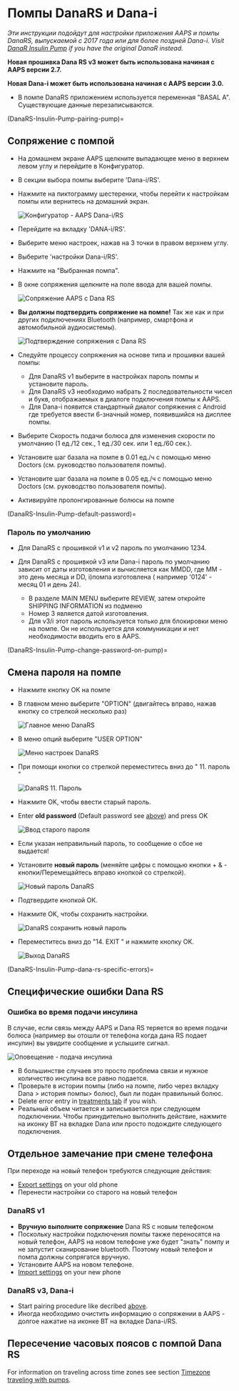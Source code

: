 # Помпы DanaRS и Dana-i

*Эти инструкции подойдут для настройки приложения AAPS и помпы DanaRS, выпускаемой с 2017 года или для более поздней Dana-i. Visit [DanaR Insulin Pump](./DanaR-Insulin-Pump.md) if you have the original DanaR instead.*

**Новая прошивка Dana RS v3 может быть использована начиная с AAPS версии 2.7.**

**Новая Dana-i может быть использована начиная с AAPS версии 3.0.**

* В помпе DanaRS приложением используется переменная "BASAL A". Существующие данные перезаписываются.

(DanaRS-Insulin-Pump-pairing-pump)=

## Сопряжение с помпой

* На домашнем экране AAPS щелкните выпадающее меню в верхнем левом углу и перейдите в Конфигуратор.
* В секции выбора помпы выберите 'Dana-i/RS'.
* Нажмите на пиктограмму шестеренки, чтобы перейти к настройкам помпы или вернитесь на домашний экран.
    
    ![Конфигуратор - AAPS Dana-i/RS](../images/DanaRS_i_ConfigB.png)

* Перейдите на вкладку 'DANA-i/RS'.

* Выберите меню настроек, нажав на 3 точки в правом верхнем углу. 
* Выберите 'настройки Dana-i/RS'.
* Нажмите на "Выбранная помпа".
* В окне сопряжения щелкните на поле ввода для вашей помпы.
    
    ![Сопряжение AAPS с Dana RS](../images/DanaRS_i_Pairing.png)

* **Вы должны подтвердить сопряжение на помпе!** Так же как и при других подключениях Bluetooth (например, смартфона и автомобильной аудиосистемы).
    
    ![Подтверждение сопряжения с Dana RS](../images/DanaRS_Pairing.png)

* Следуйте процессу сопряжения на основе типа и прошивки вашей помпы:
    
    * Для DanaRS v1 выберите в настройках пароль помпы и установите пароль.
    * Для DanaRS v3 необходимо набрать 2 последовательности чисел и букв, отображаемых в диалоге подключения помпы к AAPS.
    * Для Dana-i появится стандартный диалог сопряжения с Android где требуется ввести 6-значный номер, появившийся на дисплее помпы.

* Выберите Скорость подачи болюса для изменения скорости по умолчанию (1 ед./12 сек., 1 ед./30 сек. или 1 ед./60 сек.).

* Установите шаг базала на помпе в 0.01 ед./ч с помощью меню Doctors (см. руководство пользователя помпы).
* Установите шаг базала на помпе в 0.05 ед./ч с помощью меню Doctors (см. руководство пользователя помпы).
* Активируйте пролонгированные болюсы на помпе

(DanaRS-Insulin-Pump-default-password)=

### Пароль по умолчанию

* Для DanaRS с прошивкой v1 и v2 пароль по умолчанию 1234.
* Для DanaRS с прошивкой v3 или Dana-i пароль по умолчанию зависит от даты изготовления и вычисляется как MMDD, где MM - это день месяца и DD, i)помпа изготовлена ( например '0124' - месяц 01 и день 24).
    
    * В разделе MAIN MENU выберите REVIEW, затем откройте SHIPPING INFORMATION из подменю
    * Номер 3 является датой изготовления. 
    * Для v3/i этот пароль используется только для блокировки меню на помпе. Он не используется для коммуникации и нет необходимости вводить его в AAPS.

(DanaRS-Insulin-Pump-change-password-on-pump)=

## Смена пароля на помпе

* Нажмите кнопку OK на помпе
* В главном меню выберите "OPTION" (двигайтесь вправо, нажав кнопку со стрелкой несколько раз)
    
    ![Главное меню DanaRS](../images/DanaRSPW_01_MainMenu.png)

* В меню опций выберите "USER OPTION"
    
    ![Меню настроек DanaRS](../images/DanaRSPW_02_OptionMenu.png)

* При помощи кнопки со стрелкой переместитесь вниз до " 11. пароль "
    
    ![DanaRS 11. Пароль](../images/DanaRSPW_03_11PW.png)

* Нажмите OK, чтобы ввести старый пароль.

* Enter **old password** (Default password see [above](#default-password)) and press OK
    
    ![Ввод старого пароля](../images/DanaRSPW_04_11PWenter.png)

* Если указан неправильный пароль, то сообщение о сбое не выдается!

* Установите **новый пароль** (меняйте цифры с помощью кнопки + & - кнопки/Перемещайтесь вправо кнопкой со стрелкой).
    
    ![Новый пароль DanaRS](../images/DanaRSPW_05_PWnew.png)

* Подтвердите кнопкой ОК.

* Нажмите OK, чтобы сохранить настройки.
    
    ![DanaRS сохранить новый пароль](../images/DanaRSPW_06_PWnewSave.png)

* Переместитесь вниз до "14. EXIT " и нажмите кнопку OK.
    
    ![Выход DanaRS](../images/DanaRSPW_07_Exit.png)

(DanaRS-Insulin-Pump-dana-rs-specific-errors)=

## Специфические ошибки Dana RS

### Ошибка во время подачи инсулина

В случае, если связь между AAPS и Dana RS теряется во время подачи болюса (например вы отошли от телефона когда дана RS подает инсулин) вы увидите сообщение и услышите сигнал.

![Оповещение - подача инсулина](../images/DanaRS_Error_bolus.png)

* В большинстве случаев это просто проблема связи и нужное количество инсулина все равно подается.
* Проверьте в истории помпы (либо на помпе, либо через вкладку Dana > история помпы> болюс), был ли подан правильный болюс.
* Delete error entry in [treatments tab](../Getting-Started/Screenshots.md#carb-correction) if you wish.
* Реальный объем читается и записывается при следующем подключении. Чтобы принудительно выполнить действие, нажмите на иконку BT на вкладке Dana или просто подождите следующего подключения.

## Отдельное замечание при смене телефона

При переходе на новый телефон требуются следующие действия:

* [Export settings](../Usage/ExportImportSettings.md) on your old phone
* Перенести настройки со старого на новый телефон

### DanaRS v1

* **Вручную выполните сопряжение** Dana RS с новым телефоном
* Поскольку настройки подключения помпы также переносятся на новый телефон, AAPS на новом телефоне уже будет "знать" помпу и не запустит сканирование bluetooth. Поэтому новый телефон и помпа должны сопрягатся вручную.
* Установите AAPS на новом телефоне.
* [Import settings](../Usage/ExportImportSettings.md) on your new phone

### DanaRS v3, Dana-i

* Start pairing procedure like decribed [above](#pairing-pump).
* Иногда необходимо очистить информацию о сопряжении в AAPS - долгое нажатие на иконке BT на вкладке Dana-i/RS.

## Пересечение часовых поясов с помпой Dana RS

For information on traveling across time zones see section [Timezone traveling with pumps](../Usage/Timezone-traveling.md#danarv2-danars).